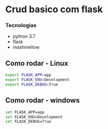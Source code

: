 # Crud basico com flask

### Tecnologias 

+ python 3.7 
+ flask 
+ mashmellow


## Como rodar - Linux 

``` sh
export FLASK_APP=app
export FLASK_ENV=Development
export FLASK_DEBUG=True
```

## Como rodar - windows

``` sh
set FLASK_APP=app
set FLASK_ENV=Development
set FLASK_DEBUG=True
```